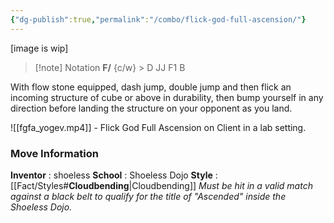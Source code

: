 ```yaml
---
{"dg-publish":true,"permalink":"/combo/flick-god-full-ascension/"}
---
```


\[image is wip\]

> [!note] Notation
> **F/** {c/w} > D JJ F1 B

With flow stone equipped, dash jump, double jump and then flick an incoming structure of cube or above in durability, then bump yourself in any direction before landing the structure on your opponent as you land.

![[fgfa_yogev.mp4]] - Flick God Full Ascension on Client in a lab setting.
### Move Information
**Inventor** : shoeless
**School** : Shoeless Dojo
**Style** : [[Fact/Styles#**Cloudbending**\|Cloudbending]]
*Must be hit in a valid match against a black belt to qualify for the title of "Ascended" inside the Shoeless Dojo.*